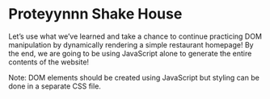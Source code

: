 # Proteyynnn Shake House

Let’s use what we’ve learned and take a chance to continue practicing DOM manipulation by dynamically rendering a simple restaurant homepage! By the end, we are going to be using JavaScript alone to generate the entire contents of the website!

Note: DOM elements should be created using JavaScript but styling can be done in a separate CSS file.

